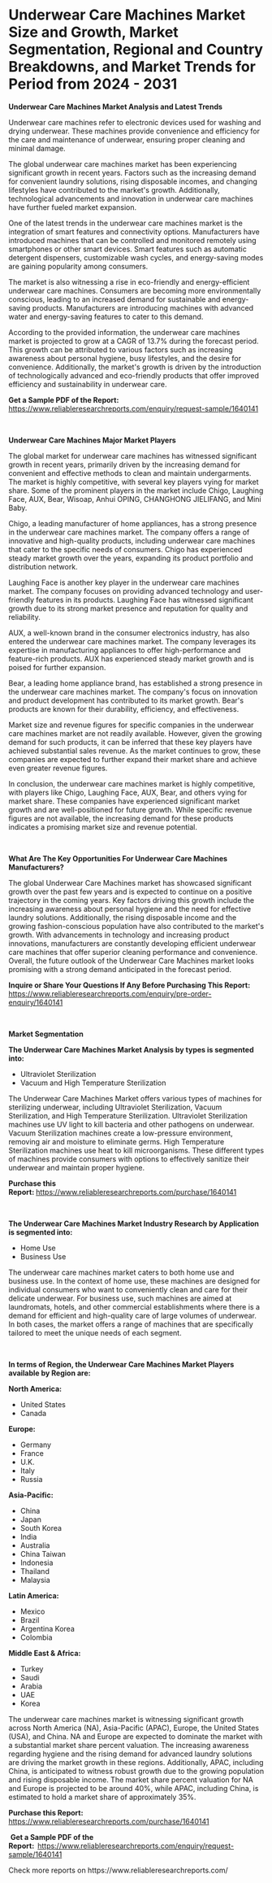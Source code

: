 <p><h1>Underwear Care Machines Market Size and Growth, Market Segmentation, Regional and Country Breakdowns, and Market Trends for Period from 2024 -  2031</h1></p><p><strong>Underwear Care Machines Market Analysis and Latest Trends</strong></p>
<p><p>Underwear care machines refer to electronic devices used for washing and drying underwear. These machines provide convenience and efficiency for the care and maintenance of underwear, ensuring proper cleaning and minimal damage.</p><p>The global underwear care machines market has been experiencing significant growth in recent years. Factors such as the increasing demand for convenient laundry solutions, rising disposable incomes, and changing lifestyles have contributed to the market's growth. Additionally, technological advancements and innovation in underwear care machines have further fueled market expansion.</p><p>One of the latest trends in the underwear care machines market is the integration of smart features and connectivity options. Manufacturers have introduced machines that can be controlled and monitored remotely using smartphones or other smart devices. Smart features such as automatic detergent dispensers, customizable wash cycles, and energy-saving modes are gaining popularity among consumers.</p><p>The market is also witnessing a rise in eco-friendly and energy-efficient underwear care machines. Consumers are becoming more environmentally conscious, leading to an increased demand for sustainable and energy-saving products. Manufacturers are introducing machines with advanced water and energy-saving features to cater to this demand.</p><p>According to the provided information, the underwear care machines market is projected to grow at a CAGR of 13.7% during the forecast period. This growth can be attributed to various factors such as increasing awareness about personal hygiene, busy lifestyles, and the desire for convenience. Additionally, the market's growth is driven by the introduction of technologically advanced and eco-friendly products that offer improved efficiency and sustainability in underwear care.</p></p>
<p><strong>Get a Sample PDF of the Report:&nbsp;</strong> <a href="https://www.reliableresearchreports.com/enquiry/request-sample/1640141">https://www.reliableresearchreports.com/enquiry/request-sample/1640141</a></p>
<p>&nbsp;</p>
<p><strong>Underwear Care Machines Major Market Players</strong></p>
<p><p>The global market for underwear care machines has witnessed significant growth in recent years, primarily driven by the increasing demand for convenient and effective methods to clean and maintain undergarments. The market is highly competitive, with several key players vying for market share. Some of the prominent players in the market include Chigo, Laughing Face, AUX, Bear, Wisoap, Anhui OPING, CHANGHONG JIELIFANG, and Mini Baby.</p><p>Chigo, a leading manufacturer of home appliances, has a strong presence in the underwear care machines market. The company offers a range of innovative and high-quality products, including underwear care machines that cater to the specific needs of consumers. Chigo has experienced steady market growth over the years, expanding its product portfolio and distribution network.</p><p>Laughing Face is another key player in the underwear care machines market. The company focuses on providing advanced technology and user-friendly features in its products. Laughing Face has witnessed significant growth due to its strong market presence and reputation for quality and reliability.</p><p>AUX, a well-known brand in the consumer electronics industry, has also entered the underwear care machines market. The company leverages its expertise in manufacturing appliances to offer high-performance and feature-rich products. AUX has experienced steady market growth and is poised for further expansion.</p><p>Bear, a leading home appliance brand, has established a strong presence in the underwear care machines market. The company's focus on innovation and product development has contributed to its market growth. Bear's products are known for their durability, efficiency, and effectiveness.</p><p>Market size and revenue figures for specific companies in the underwear care machines market are not readily available. However, given the growing demand for such products, it can be inferred that these key players have achieved substantial sales revenue. As the market continues to grow, these companies are expected to further expand their market share and achieve even greater revenue figures.</p><p>In conclusion, the underwear care machines market is highly competitive, with players like Chigo, Laughing Face, AUX, Bear, and others vying for market share. These companies have experienced significant market growth and are well-positioned for future growth. While specific revenue figures are not available, the increasing demand for these products indicates a promising market size and revenue potential.</p></p>
<p>&nbsp;</p>
<p><strong>What Are The Key Opportunities For Underwear Care Machines Manufacturers?</strong></p>
<p><p>The global Underwear Care Machines market has showcased significant growth over the past few years and is expected to continue on a positive trajectory in the coming years. Key factors driving this growth include the increasing awareness about personal hygiene and the need for effective laundry solutions. Additionally, the rising disposable income and the growing fashion-conscious population have also contributed to the market's growth. With advancements in technology and increasing product innovations, manufacturers are constantly developing efficient underwear care machines that offer superior cleaning performance and convenience. Overall, the future outlook of the Underwear Care Machines market looks promising with a strong demand anticipated in the forecast period.</p></p>
<p><strong>Inquire or Share Your Questions If Any Before Purchasing This Report:</strong> <a href="https://www.reliableresearchreports.com/enquiry/pre-order-enquiry/1640141">https://www.reliableresearchreports.com/enquiry/pre-order-enquiry/1640141</a></p>
<p>&nbsp;</p>
<p><strong>Market Segmentation</strong></p>
<p><strong>The Underwear Care Machines Market Analysis by types is segmented into:</strong></p>
<p><ul><li>Ultraviolet Sterilization</li><li>Vacuum and High Temperature Sterilization</li></ul></p>
<p><p>The Underwear Care Machines Market offers various types of machines for sterilizing underwear, including Ultraviolet Sterilization, Vacuum Sterilization, and High Temperature Sterilization. Ultraviolet Sterilization machines use UV light to kill bacteria and other pathogens on underwear. Vacuum Sterilization machines create a low-pressure environment, removing air and moisture to eliminate germs. High Temperature Sterilization machines use heat to kill microorganisms. These different types of machines provide consumers with options to effectively sanitize their underwear and maintain proper hygiene.</p></p>
<p><strong>Purchase this Report:&nbsp;</strong><a href="https://www.reliableresearchreports.com/purchase/1640141">https://www.reliableresearchreports.com/purchase/1640141</a></p>
<p>&nbsp;</p>
<p><strong>The Underwear Care Machines Market Industry Research by Application is segmented into:</strong></p>
<p><ul><li>Home Use</li><li>Business Use</li></ul></p>
<p><p>The underwear care machines market caters to both home use and business use. In the context of home use, these machines are designed for individual consumers who want to conveniently clean and care for their delicate underwear. For business use, such machines are aimed at laundromats, hotels, and other commercial establishments where there is a demand for efficient and high-quality care of large volumes of underwear. In both cases, the market offers a range of machines that are specifically tailored to meet the unique needs of each segment.</p></p>
<p>&nbsp;</p>
<p><strong>In terms of Region, the Underwear Care Machines Market Players available by Region are:</strong></p>
<p>
    <p> <strong> North America: </strong>
        <ul>
            <li>United States</li>
            <li>Canada</li>
        </ul>
        </p> 
    <p> <strong> Europe: </strong>
        <ul>
            <li>Germany</li>
            <li>France</li>
            <li>U.K.</li>
            <li>Italy</li>
            <li>Russia</li>
        </ul>
        </p> 
    <p> <strong> Asia-Pacific: </strong>
        <ul>
            <li>China</li>
            <li>Japan</li>
            <li>South Korea</li>
            <li>India</li>
            <li>Australia</li>
            <li>China Taiwan</li>
            <li>Indonesia</li>
            <li>Thailand</li>
            <li>Malaysia</li>
        </ul>
        </p> 
    <p> <strong> Latin America: </strong>
        <ul>
            <li>Mexico</li>
            <li>Brazil</li>
            <li>Argentina Korea</li>
            <li>Colombia</li>
        </ul>
        </p> 
    <p> <strong> Middle East & Africa: </strong>
        <ul>
            <li>Turkey</li>
            <li>Saudi</li>
            <li>Arabia</li>
            <li>UAE</li>
            <li>Korea</li>
        </ul>
    </p>
    </p>
<p><p>The underwear care machines market is witnessing significant growth across North America (NA), Asia-Pacific (APAC), Europe, the United States (USA), and China. NA and Europe are expected to dominate the market with a substantial market share percent valuation. The increasing awareness regarding hygiene and the rising demand for advanced laundry solutions are driving the market growth in these regions. Additionally, APAC, including China, is anticipated to witness robust growth due to the growing population and rising disposable income. The market share percent valuation for NA and Europe is projected to be around 40%, while APAC, including China, is estimated to hold a market share of approximately 35%.</p></p>
<p><strong>Purchase this Report: </strong><a href="https://www.reliableresearchreports.com/purchase/1640141">https://www.reliableresearchreports.com/purchase/1640141</a></p>
<p>&nbsp;<strong>Get a Sample PDF of the Report:&nbsp;&nbsp;</strong><a href="https://www.reliableresearchreports.com/enquiry/request-sample/1640141">https://www.reliableresearchreports.com/enquiry/request-sample/1640141</a></p>
<p><strong></strong></p>
<p>Check more reports on https://www.reliableresearchreports.com/</p>